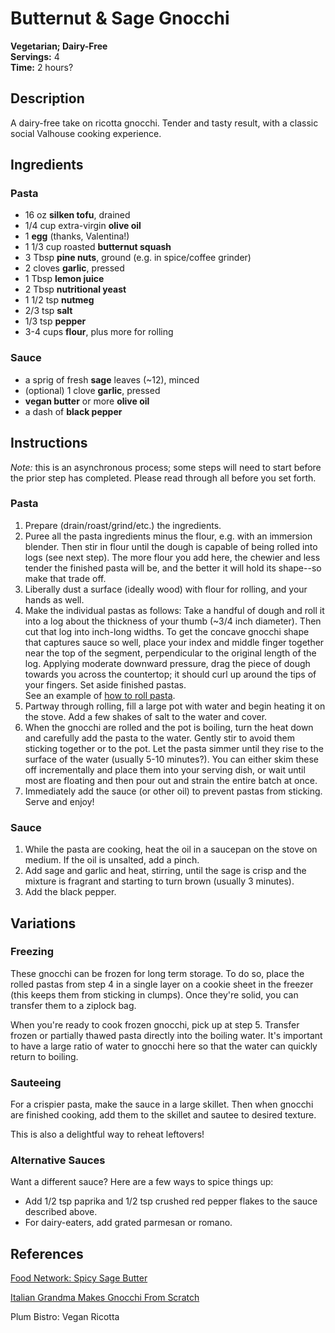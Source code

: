 # Butternut & Sage Gnocchi

**Vegetarian; Dairy-Free**  
**Servings:** 4  
**Time:** 2 hours?

## Description

A dairy-free take on ricotta gnocchi. Tender and tasty result, with a classic social Valhouse cooking experience.

## Ingredients

### Pasta

- 16 oz **silken tofu**, drained
- 1/4 cup extra-virgin **olive oil**
- 1 **egg** (thanks, Valentina!)
- 1 1/3 cup roasted **butternut squash**
- 3 Tbsp **pine nuts**, ground (e.g. in spice/coffee grinder)
- 2 cloves **garlic**, pressed
- 1 Tbsp **lemon juice**
- 2 Tbsp **nutritional yeast**
- 1 1/2 tsp **nutmeg**
- 2/3 tsp **salt**
- 1/3 tsp **pepper**
- 3-4 cups **flour**, plus more for rolling

### Sauce

- a sprig of fresh **sage** leaves (~12), minced
- (optional) 1 clove **garlic**, pressed
- **vegan butter** or more **olive oil**
- a dash of **black pepper**

## Instructions

*Note:* this is an asynchronous process; some steps will need to start before the prior step has completed. Please read through all before you set forth.

### Pasta

1. Prepare (drain/roast/grind/etc.) the ingredients.
2. Puree all the pasta ingredients minus the flour, e.g. with an immersion blender. Then stir in flour until the dough is capable of being rolled into logs (see next step). The more flour you add here, the chewier and less tender the finished pasta will be, and the better it will hold its shape--so make that trade off.
3. Liberally dust a surface (ideally wood) with flour for rolling, and your hands as well.
4. Make the individual pastas as follows: Take a handful of dough and roll it into a log about the thickness of your thumb (~3/4 inch diameter). Then cut that log into inch-long widths. To get the concave gnocchi shape that captures sauce so well, place your index and middle finger together near the top of the segment, perpendicular to the original length of the log. Applying moderate downward pressure, drag the piece of dough towards you across the countertop; it should curl up around the tips of your fingers. Set aside finished pastas.  
See an example of [how to roll pasta](https://youtu.be/GgaRW1Gjv0Q?t=244).
5. Partway through rolling, fill a large pot with water and begin heating it on the stove. Add a few shakes of salt to the water and cover.
6. When the gnocchi are rolled and the pot is boiling, turn the heat down and carefully add the pasta to the water. Gently stir to avoid them sticking together or to the pot. Let the pasta simmer until they rise to the surface of the water (usually 5-10 minutes?). You can either skim these off incrementally and place them into your serving dish, or wait until most are floating and then pour out and strain the entire batch at once.
7. Immediately add the sauce (or other oil) to prevent pastas from sticking. Serve and enjoy!

### Sauce

1. While the pasta are cooking, heat the oil in a saucepan on the stove on medium. If the oil is unsalted, add a pinch.
2. Add sage and garlic and heat, stirring, until the sage is crisp and the mixture is fragrant and starting to turn brown (usually 3 minutes).
3. Add the black pepper.

## Variations

### Freezing

These gnocchi can be frozen for long term storage. To do so, place the rolled pastas from step 4 in a single layer on a cookie sheet in the freezer (this keeps them from sticking in clumps). Once they're solid, you can transfer them to a ziplock bag.

When you're ready to cook frozen gnocchi, pick up at step 5. Transfer frozen or partially thawed pasta directly into the boiling water. It's important to have a large ratio of water to gnocchi here so that the water can quickly return to boiling.

### Sauteeing

For a crispier pasta, make the sauce in a large skillet. Then when gnocchi are finished cooking, add them to the skillet and sautee to desired texture.

This is also a delightful way to reheat leftovers!

### Alternative Sauces

Want a different sauce? Here are a few ways to spice things up:
- Add 1/2 tsp paprika and 1/2 tsp crushed red pepper flakes to the sauce described above.
- For dairy-eaters, add grated parmesan or romano.

## References

[Food Network: Spicy Sage Butter](https://www.foodnetwork.com/recipes/giada-de-laurentiis/ravioli-with-spicy-sage-butter-recipe-1925376)

[Italian Grandma Makes Gnocchi From Scratch](https://www.youtube.com/watch?v=GgaRW1Gjv0Q)

Plum Bistro: Vegan Ricotta